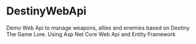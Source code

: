 # DestinyWebApi
Demo Web Api to manage weapons, allies and enemies based on Destiny The Game Lore. Using Asp Net Core Web Api and Entity Framework
